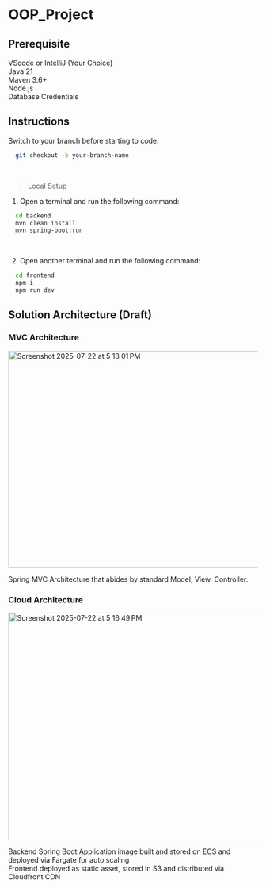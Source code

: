 # OOP_Project

## Prerequisite
VScode or IntelliJ (Your Choice) <br>
Java 21 <br>
Maven 3.6+ <br>
Node.js <br>
Database Credentials <br>

## Instructions

Switch to your branch before starting to code:
```bash
  git checkout -b your-branch-name
```

<br>

> Local Setup
1. Open a terminal and run the following command:
```bash
  cd backend
  mvn clean install
  mvn spring-boot:run
```
<br>

2. Open another terminal and run the following command:
```bash
  cd frontend
  npm i
  npm run dev
```

## Solution Architecture (Draft)
### MVC Architecture
<img width="853" height="438" alt="Screenshot 2025-07-22 at 5 18 01 PM" src="https://github.com/user-attachments/assets/0ffc5bb7-eb66-4eca-a817-d3bbfd392e6c" />
<p>
  Spring MVC Architecture that abides by standard Model, View, Controller.
</p>

### Cloud Architecture
<img width="854" height="459" alt="Screenshot 2025-07-22 at 5 16 49 PM" src="https://github.com/user-attachments/assets/65a17bd1-ba1b-411d-9f09-5ea4c500cc3c" />
<p>
  Backend Spring Boot Application image built and stored on ECS and deployed via Fargate for auto scaling <br>
  Frontend deployed as static asset, stored in S3 and distributed via Cloudfront CDN
</p>

